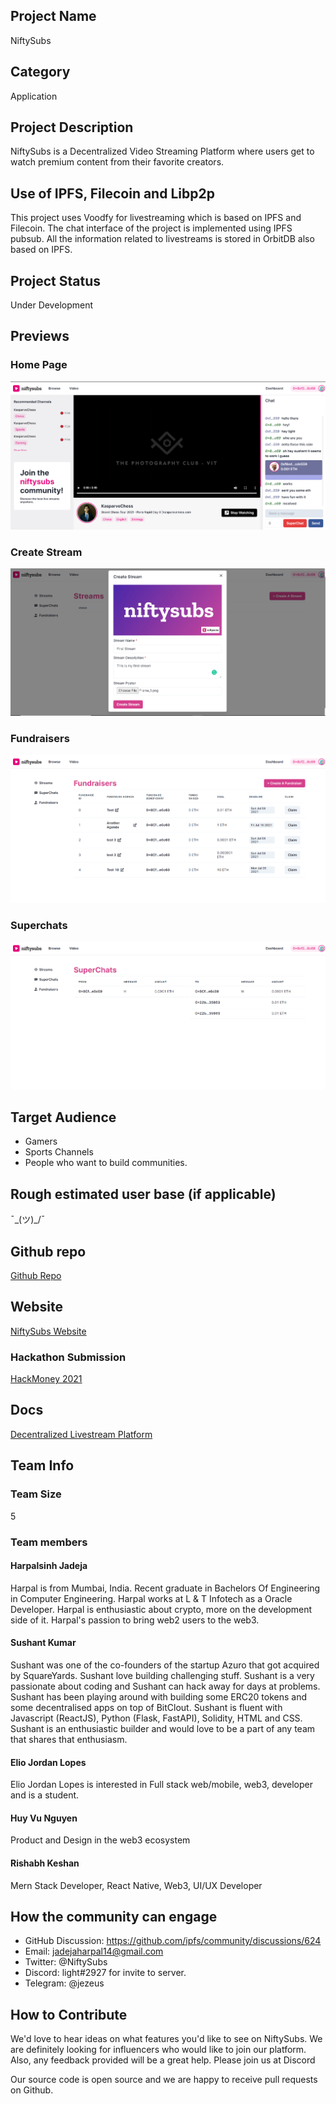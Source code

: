 ## Project Name <!-- Add your project name here with format "Project Name"-->
NiftySubs

## Category 
<!--developer tooling, application, wallet, infrastructure, etc-->
Application

## Project Description
<!--Describe your project in a few sentences. -->
NiftySubs is a Decentralized Video Streaming Platform where users get to watch premium content from their favorite creators.

## Use of IPFS, Filecoin and Libp2p
<!-- Describe how your project uses any or all of these technologies, and why. -->
This project uses Voodfy for livestreaming which is based on IPFS and Filecoin. The chat interface of the project is implemented using IPFS pubsub. All the information related to livestreams is stored in OrbitDB also based on IPFS.

## Project Status
<!--brainstorming, fundraising, under development, beta, shipped, etc-->
Under Development

## Previews
<!--Add some screenshots to give a preview of your product-->
### Home Page
![image](https://github.com/NiftySubs/niftysubs/blob/master/src/assets/HomePage.png)

### Create Stream
![image](https://github.com/NiftySubs/niftysubs/blob/master/src/assets/Create%20Stream.png)

### Fundraisers
![image](https://github.com/NiftySubs/niftysubs/blob/master/src/assets/Fundraisers.png)

### Superchats
![image](https://github.com/NiftySubs/niftysubs/blob/master/src/assets/Superchats.png)

## Target Audience
<!--Describe who will be your project's users-->
- Gamers
- Sports Channels
- People who want to build communities.

## Rough estimated user base (if applicable)
<!--How many users do you have right now?-->
¯\_(ツ)_/¯

## Github repo
<!--Attach a link to your GitHub repo - open source is required - please make sure your repo has a license file and is licensed using MIT open source license! -->
[Github Repo](https://github.com/NiftySubs/niftysubs)

## Website
<!--Link your website if available-->
  [NiftySubs Website](https://niftysubs.com)

<!--If you're applying for a Next Step grant, add the URL to your hackathon submission here also-->
### Hackathon Submission
  [HackMoney 2021](https://showcase.ethglobal.co/hackmoney2021/niftysubs)

## Docs
<!--Including a link to your project docs!-->
[Decentralized Livestream Platform](https://github.com/NiftySubs/niftysubs)

## Team Info
<!-- Introduce your amazing team - how many team members are working on this project and who are they?-->

### Team Size 
 5

### Team members
  #### Harpalsinh Jadeja
  Harpal is from Mumbai, India. Recent graduate in Bachelors Of Engineering in Computer Engineering. Harpal works at L & T Infotech as a Oracle Developer. Harpal is enthusiastic
  about crypto, more on the development side of it. Harpal's passion to bring web2 users to the web3.
  
  #### Sushant Kumar
  Sushant was one of the co-founders of the startup Azuro that got acquired by SquareYards. 
  Sushant love building challenging stuff. Sushant is a very passionate about coding and Sushant can hack away for days at problems.
  Sushant has been playing around with building some ERC20 tokens and some decentralised apps on top of BitClout. Sushant is fluent with Javascript (ReactJS), Python (Flask, FastAPI), Solidity, HTML and CSS. 
  Sushant is an enthusiastic builder and would love to be a part of any team that shares that enthusiasm.
  
  #### Elio Jordan Lopes
  Elio Jordan Lopes is interested in Full stack web/mobile, web3, developer and is a student. 
  
  #### Huy Vu Nguyen
  Product and Design in the web3 ecosystem
  
  #### Rishabh Keshan
  Mern Stack Developer, React Native, Web3, UI/UX Developer


## How the community can engage
* GitHub Discussion: https://github.com/ipfs/community/discussions/624 
* Email: jadejaharpal14@gmail.com
* Twitter: @NiftySubs
* Discord: light#2927 for invite to server.
* Telegram:  @jezeus

## How to Contribute
<!--How can the community contribute to your project?-->
We'd love to hear ideas on what features you'd like to see on NiftySubs. We are definitely looking for influencers who would like to join our platform. Also, any feedback provided will be a great help. Please join us at Discord  

Our source code is open source and we are happy to receive pull requests on Github.
